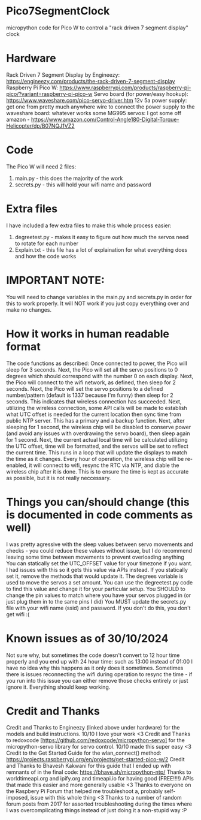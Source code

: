 # Pico7SegmentClock
micropython code for Pico W to control a "rack driven 7 segment display" clock

# Hardware
Rack Driven 7 Segment Display by Engineezy: https://engineezy.com/products/the-rack-driven-7-segment-display
Raspberry Pi Pico W: https://www.raspberrypi.com/products/raspberry-pi-pico/?variant=raspberry-pi-pico-w
Servo board (for power/easy hookup): https://www.waveshare.com/pico-servo-driver.htm
12v 5a power supply: get one from pretty much anywhere
wire to connect the power supply to the waveshare board: whatever works
some MG995 servos: I got some off amazon - https://www.amazon.com/Control-Angle180-Digital-Torque-Helicopter/dp/B07NQJ1VZ2

# Code
The Pico W will need 2 files:
1) main.py - this does the majority of the work
2) secrets.py - this will hold your wifi name and password

# Extra files
I have included a few extra files to make this whole process easier:
1) degreetest.py - makes it easy to figure out how much the servos need to rotate for each number
2) Explain.txt - this file has a lot of explaination for what everything does and how the code works

# IMPORTANT NOTE:
You will need to change variables in the main.py and secrets.py in order for this to work properly. It will NOT work if you just copy everything over and make no changes.

# How it works in human readable format
The code functions as described:
Once connected to power, the Pico will sleep for 3 seconds.
Next, the Pico will set all the servo positions to 0 degrees which should correspond with the number 0 on each display. 
Next, the Pico will connect to the wifi network, as defined, then sleep for 2 seconds.
Next, the Pico will set the servo positions to a defined number/pattern (default is 1337 because I'm funny) then sleep for 2 seconds. This indicates that wireless connection has succeeded.
Next, utilizing the wireless connection, some API calls will be made to establish what UTC offset is needed for the current location then sync time from public NTP server. This has a primary and a backup function.
Next, after sleeping for 1 second, the wireless chip will be disabled to conserve power (and avoid any issues with overdrawing the servo board), then sleep again for 1 second.
Next, the current actual local time will be calculated utilizing the UTC offset, time will be formatted, and the servos will be set to reflect the current time. This runs in a loop that will update the displays to match the time as it changes.
Every hour of operation, the wireless chip will be re-enabled, it will connect to wifi, resync the RTC via NTP, and diable the wireless chip after it is done. This is to ensure the time is kept as accurate as possible, but it is not really neccessary.

# Things you can/should change (this is documented in code comments as well)
I was pretty agressive with the sleep values between servo movements and checks - you could reduce these values without issue, but I do recommend leaving some time between movements to prevent overloading anything
You can statically set the UTC_OFFSET value for your timezone if you want. I had issues with this so it gets this value via APIs instead. If you statically set it, remove the methods that would update it.
The degrees variable is used to move the servos a set amount. You can use the degreetest.py code to find this value and change it for your particular setup.
You SHOULD to change the pin values to match where you have your servos plugged in (or just plug them in to the same pins I did)
You MUST update the secrets.py file with your wifi name (ssid) and password. If you don't do this, you don't get wifi :( 

# Known issues as of 30/10/2024
Not sure why, but sometimes the code doesn't convert to 12 hour time properly and you end up with 24 hour time: such as 13:00 instead of 01:00 I have no idea why this happens as it only does it sometimes.
Sometimes there is issues reconnecting the wifi during operation to resync the time - if you run into this issue you can either remove those checks entirely or just ignore it. Everything should keep working. 


# Credit and Thanks
Credit and Thanks to Engineezy (linked above under hardware) for the models and build instructions. 10/10 I love your work <3
Credit and Thanks to redoxcode [https://github.com/redoxcode/micropython-servo] for the micropython-servo library for servo control. 10/10 made this super easy <3
Credit to the Get Started Guide for the wlan_connect() method: https://projects.raspberrypi.org/en/projects/get-started-pico-w/2
Credit and Thanks to Bhavesh Kakwani for this guide that I ended up with remnants of in the final code: https://bhave.sh/micropython-ntp/
Thanks to worldtimeapi.org and ipify.org and timeapi.io for having good (FREE!!!!) APIs that made this easier and more generally usable <3
Thanks to everyone on the Raspbery Pi Forum that helped me troubleshoot a, probably self-imposed, issue with this whole thing <3
Thanks to a number of random forum posts from 2017 for assorted troubleshooting during the times where I was overcomplicating things instead of just doing it a non-stupid way :P 
